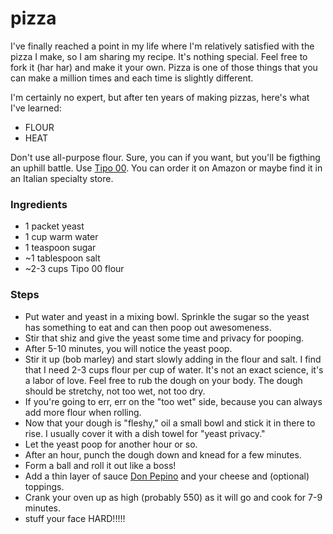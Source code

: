 pizza
=====

I've finally reached a point in my life where I'm relatively satisfied with the pizza I make, so I am sharing my recipe. It's nothing special. Feel free to fork it (har har) and make it your own. Pizza is one of those things that you can make a million times and each time is slightly different. 

I'm certainly no expert, but after ten years of making pizzas, here's what I've learned:

* FLOUR
* HEAT

Don't use all-purpose flour. Sure, you can if you want, but you'll be figthing an uphill battle. Use [Tipo 00](http://www.amazon.com/gp/product/B004O8HWEG/ref=oh_details_o00_s00_i00?ie=UTF8&psc=1). You can order it on Amazon or maybe find it in an Italian specialty store.

### Ingredients

* 1 packet yeast
* 1 cup warm water
* 1 teaspoon sugar
* ~1 tablespoon salt
* ~2-3 cups Tipo 00 flour

### Steps

* Put water and yeast in a mixing bowl. Sprinkle the sugar so the yeast has something to eat and can then poop out awesomeness.
* Stir that shiz and give the yeast some time and privacy for pooping.
* After 5-10 minutes, you will notice the yeast poop.
* Stir it up (bob marley) and start slowly adding in the flour and salt.
I find that I need 2-3 cups flour per cup of water. It's not an exact science, it's a labor of love. Feel free to rub the dough on your body. The dough should be stretchy, not too wet, not too dry.
* If you're going to err, err on the "too wet" side, because you can always add more flour when rolling.
* Now that your dough is "fleshy," oil a small bowl and stick it in there to rise. I usually cover it with a dish towel for "yeast privacy."
* Let the yeast poop for another hour or so.
* After an hour, punch the dough down and knead for a few minutes.
 * Form a ball and roll it out like a boss!
* Add a thin layer of sauce [Don Pepino](http://www.donpepino.com/) and your cheese and (optional) toppings.
* Crank your oven up as high (probably 550) as it will go and cook for 7-9 minutes.
* stuff your face HARD!!!!!
